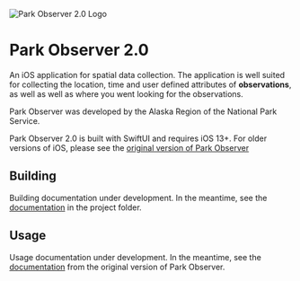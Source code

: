 ![Park Observer 2.0 Logo](https://github.com/regan-sarwas/Park-Observer/blob/master/Park%20Observer/Assets/Assets.xcassets/AppIcon.appiconset/180.png)

# Park Observer 2.0
An iOS application for spatial data collection.
The application is well suited for collecting the location,
time and user defined attributes of **observations**, as well
as well as where you went looking for the observations.

Park Observer was developed by the Alaska Region of the
National Park Service.

Park Observer 2.0 is built with SwiftUI and requires iOS 13+.
For older versions of iOS, please see the [original version
of Park Observer](https://github.com/regan-sarwas/Observer)

## Building

Building documentation under development.  In the meantime, see the
[documentation](https://github.com/regan-sarwas/Park-Observer/tree/master/Park%20Observer/Documentation) in the project folder.

## Usage

Usage documentation under development.  In the meantime, see the
[documentation](https://github.com/regan-sarwas/Observer/tree/master/website)
from the original version of Park Observer.
